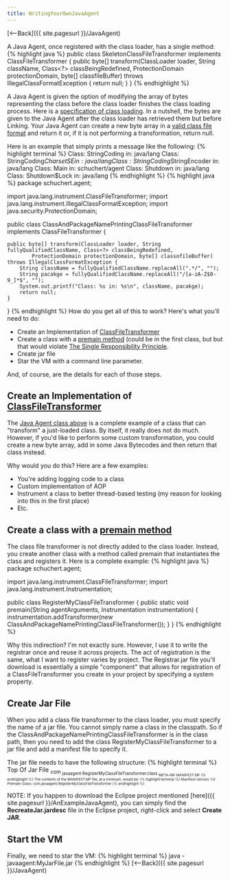 ```yaml
---
title: WritingYourOwnJavaAgent
---
```

[<--Back]({{ site.pagesurl }}/JavaAgent)

A Java Agent, once registered with the class loader, has a single method:
{% highlight java %}
public class SkeletonClassFileTransformer implements ClassFileTransformer {
    public byte[] transform(ClassLoader loader, String className, Class<?> classBeingRedefined,
            ProtectionDomain protectionDomain, byte[] classfileBuffer) throws IllegalClassFormatException {
        return null;
    }
}
{% endhighlight %}

A Java Agent is given the option of modifying the array of bytes representing the class 
before the class loader finishes the class loading process. Here is a 
[specification of class loading](http://java.sun.com/docs/books/jvms/second_edition/html/ConstantPool.doc.html). In a nutshell, the bytes are given to the Java Agent after the class loader has retrieved them but before Linking. Your Java Agent can create a new byte array in a [valid class file format](http://java.sun.com/docs/books/jvms/first_edition/html/ClassFile.doc.html) and return it or, if it is not performing a transformation, return null.

Here is an example that simply prints a message like the following:
{% highlight terminal %}
Class: StringCoding in: java/lang
Class: StringCoding$CharsetSE in: java/lang
Class: StringCoding$StringEncoder in: java/lang
Class: Main in: schuchert/agent
Class: Shutdown in: java/lang
Class: Shutdown$Lock in: java/lang
{% endhighlight %}
<a name="ClassAndPackageNamePrintingClassFileTransformer"></a>
{% highlight java %}
package schuchert.agent;

import java.lang.instrument.ClassFileTransformer;
import java.lang.instrument.IllegalClassFormatException;
import java.security.ProtectionDomain;

public class ClassAndPackageNamePrintingClassFileTransformer implements ClassFileTransformer {

    public byte[] transform(ClassLoader loader, String fullyQualifiedClassName, Class<?> classBeingRedefined,
            ProtectionDomain protectionDomain, byte[] classofileBuffer) throws IllegalClassFormatException {
        String className = fullyQualifiedClassName.replaceAll(".*/", "");
        String pacakge = fullyQualifiedClassName.replaceAll("/[a-zA-Z$0-9_]*$", "");
        System.out.printf("Class: %s in: %s\n", className, pacakge);
        return null;
    }
}
{% endhighlight %}
How do you get all of this to work? Here's what you'll need to do:
* Create an Implementation of [ClassFileTransformer](http://java.sun.com/j2se/1.5.0/docs/api/java/lang/instrument/ClassFileTransformer.html)
* Create a class with a [premain method](http://java.sun.com/javase/6/docs/api/java/lang/instrument/package-summary.html) (could be in the first class, but but that would violate [The Single Responsibility Principle](http://en.wikipedia.org/wiki/Single_responsibility_principle).
* Create jar file
* Star the VM with a command line parameter.

And, of course, are the details for each of those steps.
## Create an Implementation of [ClassFileTransformer](http://java.sun.com/j2se/1.5.0/docs/api/java/lang/instrument/ClassFileTransformer.html)
The [Java Agent class above](#ClassAndPackageNamePrintingClassFileTransformer) is a complete example of a class that can "transform" a just-loaded class. By itself, it really does not do much. However, if you'd like to perform some custom transformation, you could create a new byte array, add in some Java Bytecodes and then return that class instead.

Why would you do this? Here are a few examples:
* You're adding logging code to a class
* Custom implementation of AOP
* Instrument a class to better thread-based testing (my reason for looking into this in the first place)
* Etc.

## Create a class with a [premain method](http://java.sun.com/javase/6/docs/api/java/lang/instrument/package-summary.html)
The class file transformer is not directly added to the class loader. Instead, you create another class with a method called premain that instantiates the class and registers it. Here is a complete example:
{% highlight java %}
package schuchert.agent;

import java.lang.instrument.ClassFileTransformer;
import java.lang.instrument.Instrumentation;

public class RegisterMyClassFileTransformer {
    public static void premain(String agentArguments, Instrumentation instrumentation) {
        instrumentation.addTransformer(new ClassAndPackageNamePrintingClassFileTransformer());
    }
}
{% endhighlight %}

Why this indirection? I'm not exactly sure. However, I use it to write the registrar once and reuse it across projects. The act of registration is the same, what I want to register varies by project. The Registrar.jar file you'll download is essentially a simple "component" that allows for registration of a ClassFileTransformer you create in your project by specifying a system property. 

## Create Jar File
When you add a class file transformer to the class loader, you must specify the name of a jar file. You cannot simply name a class in the classpath. So if the ClassAndPackageNamePrintingClassFileTransformer is in the class path, then you need to add the class RegisterMyClassFileTransformer to a jar file and add a manifest file to specify it.

The jar file needs to have the following structure:
{% highlight terminal %}
Top Of Jar File
    <sub directory>com
        <sub directory>javaagent
            <file>RegisterMyClassFileTransformer.class
    <sub directory>META-INF
        <file>MANIFEST.MF
{% endhighlight %}
The contents of the MANIFEST.MF file, at a minimum, would be:
{% highlight terminal %}
Manifest-Version: 1.0 
Premain-Class: com.javaagent.RegisterMyClassFileTransformer
{% endhighlight %}

NOTE: If you happen to download the Eclipse project mentioned [here]({{ site.pagesurl }}/AnExampleJavaAgent), you can simply find the **RecreateJar.jardesc** file in the Eclipse project, right-click and select **Create JAR**.
## Start the VM
Finally, we need to star the VM:
{% highlight terminal %}
    java -javaagent:MyJarFile.jar <A Regular Class With A Main>
{% endhighlight %}
[<--Back]({{ site.pagesurl }}/JavaAgent)
